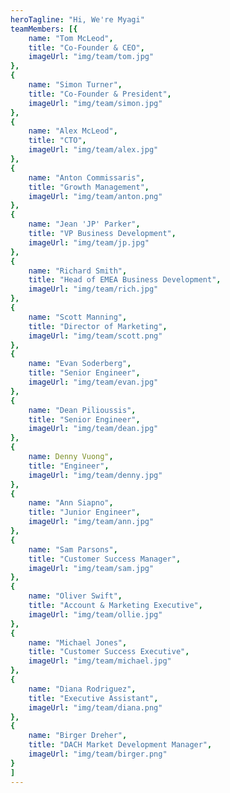 ```yaml
---
heroTagline: "Hi, We're Myagi"
teamMembers: [{
    name: "Tom McLeod",
    title: "Co-Founder & CEO",
    imageUrl: "img/team/tom.jpg"
},
{
    name: "Simon Turner",
    title: "Co-Founder & President",
    imageUrl: "img/team/simon.jpg"    
},
{
    name: "Alex McLeod",
    title: "CTO",
    imageUrl: "img/team/alex.jpg"    
},
{
    name: "Anton Commissaris",
    title: "Growth Management",
    imageUrl: "img/team/anton.png"    
},
{
    name: "Jean 'JP' Parker",
    title: "VP Business Development",
    imageUrl: "img/team/jp.jpg"    
},
{
    name: "Richard Smith",
    title: "Head of EMEA Business Development",
    imageUrl: "img/team/rich.jpg"    
},
{
    name: "Scott Manning",
    title: "Director of Marketing",
    imageUrl: "img/team/scott.png"    
},
{
    name: "Evan Soderberg",
    title: "Senior Engineer",
    imageUrl: "img/team/evan.jpg"    
},
{
    name: "Dean Pilioussis",
    title: "Senior Engineer",
    imageUrl: "img/team/dean.jpg"    
},
{
    name: Denny Vuong",
    title: "Engineer",
    imageUrl: "img/team/denny.jpg"    
},
{
    name: "Ann Siapno",
    title: "Junior Engineer",
    imageUrl: "img/team/ann.jpg"    
},
{
    name: "Sam Parsons",
    title: "Customer Success Manager",
    imageUrl: "img/team/sam.jpg"    
},
{
    name: "Oliver Swift",
    title: "Account & Marketing Executive",
    imageUrl: "img/team/ollie.jpg"    
},
{
    name: "Michael Jones",
    title: "Customer Success Executive",
    imageUrl: "img/team/michael.jpg"    
},
{
    name: "Diana Rodriguez",
    title: "Executive Assistant",
    imageUrl: "img/team/diana.png"    
},
{
    name: "Birger Dreher",
    title: "DACH Market Development Manager",
    imageUrl: "img/team/birger.png"    
}
]
---
```

